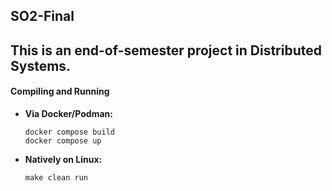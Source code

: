 ## SO2-Final

This is an end-of-semester project in Distributed Systems.
--- 

#### Compiling and Running

- **Via Docker/Podman:** 
  ```
  docker compose build 
  docker compose up
  ```

- **Natively on Linux:**
  ```
  make clean run
  ```